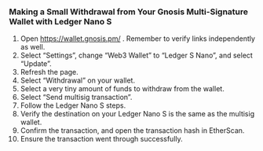 ### Making a Small Withdrawal from Your Gnosis Multi-Signature Wallet with Ledger Nano S

1. Open https://wallet.gnosis.pm/ . Remember to verify links independently as well.
2. Select “Settings”, change “Web3 Wallet” to “Ledger S Nano”, and select “Update”.
3. Refresh the page.
4. Select “Withdrawal” on your wallet.
5. Select a very tiny amount of funds to withdraw from the wallet.
6. Select “Send multisig transaction”.
7. Follow the Ledger Nano S steps.
8. Verify the destination on your Ledger Nano S is the same as the multisig wallet.
9. Confirm the transaction, and open the transaction hash in EtherScan.
10. Ensure the transaction went through successfully.
